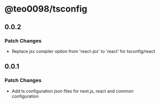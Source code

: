 # @teo0098/tsconfig

## 0.0.2

### Patch Changes

- Replace jsx compiler option from 'react-jsx' to 'react' for tsconfig/react

## 0.0.1

### Patch Changes

- Add ts configuration json files for next.js, react and common configuration
